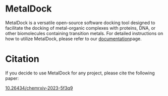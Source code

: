 
# MetalDock 

MetalDock is a versatile open-source software docking tool designed to facilitate the docking of metal-organic complexes with proteins, DNA, or other biomolecules containing transition metals. For detailed instructions on how to utilize MetalDock, please refer to our [documentation](https://metaldock.readthedocs.io/en/latest/)page.

# Citation

If you decide to use MetalDock for any project, please cite the following paper: 

[10.26434/chemrxiv-2023-5f3q9](https://chemrxiv.org/engage/chemrxiv/article-details/65252ef68bab5d2055071cb0)